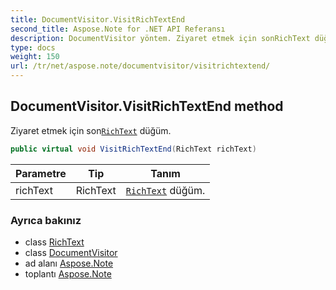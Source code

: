 ```yaml
---
title: DocumentVisitor.VisitRichTextEnd
second_title: Aspose.Note for .NET API Referansı
description: DocumentVisitor yöntem. Ziyaret etmek için sonRichText düğüm.
type: docs
weight: 150
url: /tr/net/aspose.note/documentvisitor/visitrichtextend/
---
```

## DocumentVisitor.VisitRichTextEnd method

Ziyaret etmek için son[`RichText`](../../richtext/) düğüm.

```csharp
public virtual void VisitRichTextEnd(RichText richText)
```

| Parametre | Tip | Tanım |
| --- | --- | --- |
| richText | RichText | [`RichText`](../../richtext/) düğüm. |

### Ayrıca bakınız

* class [RichText](../../richtext/)
* class [DocumentVisitor](../)
* ad alanı [Aspose.Note](../../documentvisitor/)
* toplantı [Aspose.Note](../../../)


